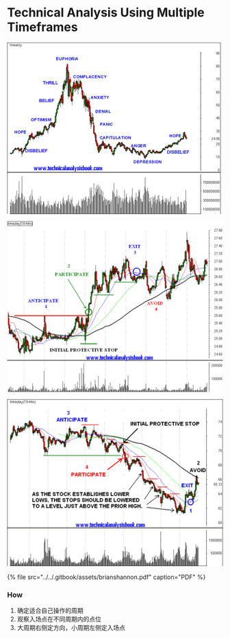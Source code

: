 # Technical Analysis Using Multiple Timeframes

![Market Psychology](../../.gitbook/assets/psychology.png)

![Uptrend](../../.gitbook/assets/up-trend.png)

![Downtrend](../../.gitbook/assets/down-trend.png)

{% file src="../../.gitbook/assets/brianshannon.pdf" caption="PDF" %}

### How

1. 确定适合自己操作的周期
2. 观察入场点在不同周期内的点位
3. 大周期右侧定方向，小周期左侧定入场点

